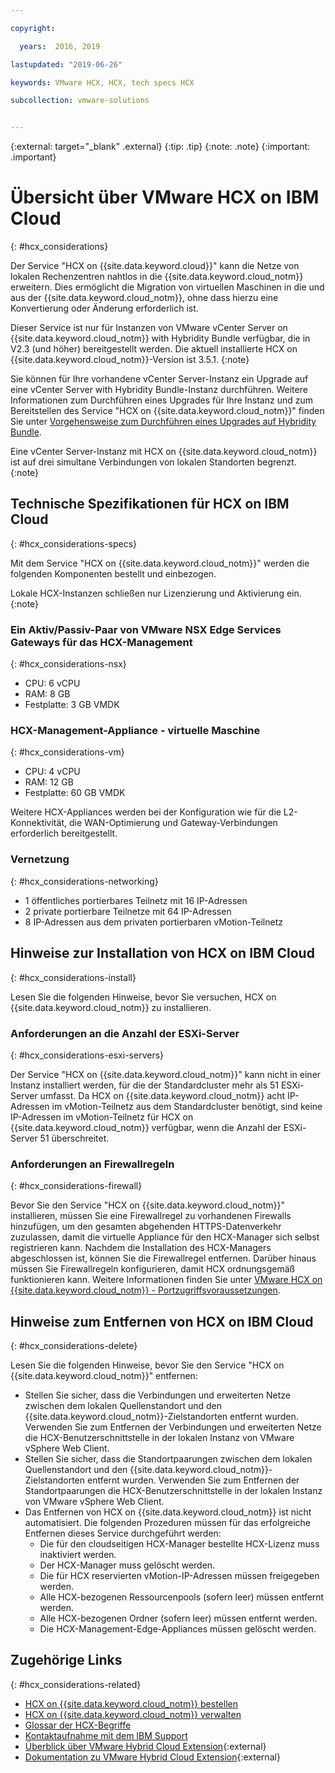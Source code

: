 ```yaml
---

copyright:

  years:  2016, 2019

lastupdated: "2019-06-26"

keywords: VMware HCX, HCX, tech specs HCX

subcollection: vmware-solutions


---
```


{:external: target="_blank" .external}
{:tip: .tip}
{:note: .note}
{:important: .important}

# Übersicht über VMware HCX on IBM Cloud
{: #hcx_considerations}

Der Service "HCX on {{site.data.keyword.cloud}}" kann die Netze von lokalen Rechenzentren nahtlos in die {{site.data.keyword.cloud_notm}} erweitern. Dies ermöglicht die Migration von virtuellen Maschinen in die und aus der {{site.data.keyword.cloud_notm}}, ohne dass hierzu eine Konvertierung oder Änderung erforderlich ist.

Dieser Service ist nur für Instanzen von VMware vCenter Server on {{site.data.keyword.cloud_notm}} with Hybridity Bundle verfügbar, die in V2.3 (und höher) bereitgestellt werden. Die aktuell installierte HCX on {{site.data.keyword.cloud_notm}}-Version ist 3.5.1.
{:note}

Sie können für Ihre vorhandene vCenter Server-Instanz ein Upgrade auf eine vCenter Server with Hybridity Bundle-Instanz durchführen. Weitere Informationen zum Durchführen eines Upgrades für Ihre Instanz und zum Bereitstellen des Service "HCX on {{site.data.keyword.cloud_notm}}" finden Sie unter [Vorgehensweise zum Durchführen eines Upgrades auf Hybridity Bundle](/docs/services/vmwaresolutions/vcenter?topic=vmware-solutions-vc_upgrade-lic#vc_upgrade-lic-procedure-upgrade-to-hybridity).

Eine vCenter Server-Instanz mit HCX on {{site.data.keyword.cloud_notm}} ist auf drei simultane Verbindungen von lokalen Standorten begrenzt.
{:note}

## Technische Spezifikationen für HCX on IBM Cloud
{: #hcx_considerations-specs}

Mit dem Service "HCX on {{site.data.keyword.cloud_notm}}" werden die folgenden Komponenten bestellt und einbezogen.

Lokale HCX-Instanzen schließen nur Lizenzierung und Aktivierung ein.
{:note}

### Ein Aktiv/Passiv-Paar von VMware NSX Edge Services Gateways für das HCX-Management
{: #hcx_considerations-nsx}

* CPU: 6 vCPU
* RAM: 8 GB
* Festplatte: 3 GB VMDK

### HCX-Management-Appliance - virtuelle Maschine
{: #hcx_considerations-vm}

* CPU: 4 vCPU
* RAM: 12 GB
* Festplatte: 60 GB VMDK

Weitere HCX-Appliances werden bei der Konfiguration wie für die L2-Konnektivität, die WAN-Optimierung und Gateway-Verbindungen erforderlich bereitgestellt.

### Vernetzung
{: #hcx_considerations-networking}

* 1 öffentliches portierbares Teilnetz mit 16 IP-Adressen
* 2 private portierbare Teilnetze mit 64 IP-Adressen
* 8 IP-Adressen aus dem privaten portierbaren vMotion-Teilnetz

## Hinweise zur Installation von HCX on IBM Cloud
{: #hcx_considerations-install}

Lesen Sie die folgenden Hinweise, bevor Sie versuchen, HCX on {{site.data.keyword.cloud_notm}} zu installieren.

### Anforderungen an die Anzahl der ESXi-Server
{: #hcx_considerations-esxi-servers}

Der Service "HCX on {{site.data.keyword.cloud_notm}}" kann nicht in einer Instanz installiert werden, für die der Standardcluster mehr als 51 ESXi-Server umfasst. Da HCX on {{site.data.keyword.cloud_notm}} acht IP-Adressen im vMotion-Teilnetz aus dem Standardcluster benötigt, sind keine IP-Adressen im vMotion-Teilnetz für HCX on {{site.data.keyword.cloud_notm}} verfügbar, wenn die Anzahl der ESXi-Server 51 überschreitet.

### Anforderungen an Firewallregeln
{: #hcx_considerations-firewall}

Bevor Sie den Service "HCX on {{site.data.keyword.cloud_notm}}" installieren, müssen Sie eine Firewallregel zu vorhandenen Firewalls hinzufügen, um den gesamten abgehenden HTTPS-Datenverkehr zuzulassen, damit die virtuelle Appliance für den HCX-Manager sich selbst registrieren kann. Nachdem die Installation des HCX-Managers abgeschlossen ist, können Sie die Firewallregel entfernen. Darüber hinaus müssen Sie Firewallregeln konfigurieren, damit HCX ordnungsgemäß funktionieren kann. Weitere Informationen finden Sie unter [VMware HCX on {{site.data.keyword.cloud_notm}} - Portzugriffsvoraussetzungen](/docs/services/vmwaresolutions/services?topic=vmware-solutions-hcx-archi-port-req#hcx-archi-port-req).

## Hinweise zum Entfernen von HCX on IBM Cloud
{: #hcx_considerations-delete}

Lesen Sie die folgenden Hinweise, bevor Sie den Service "HCX on {{site.data.keyword.cloud_notm}}" entfernen:
* Stellen Sie sicher, dass die Verbindungen und erweiterten Netze zwischen dem lokalen Quellenstandort und den {{site.data.keyword.cloud_notm}}-Zielstandorten entfernt wurden. Verwenden Sie zum Entfernen der Verbindungen und erweiterten Netze die HCX-Benutzerschnittstelle in der lokalen Instanz von VMware vSphere Web Client.
* Stellen Sie sicher, dass die Standortpaarungen zwischen dem lokalen Quellenstandort und den {{site.data.keyword.cloud_notm}}-Zielstandorten entfernt wurden. Verwenden Sie zum Entfernen der Standortpaarungen die HCX-Benutzerschnittstelle in der lokalen Instanz von VMware vSphere Web Client.
* Das Entfernen von HCX on {{site.data.keyword.cloud_notm}} ist nicht automatisiert. Die folgenden Prozeduren müssen für das erfolgreiche Entfernen dieses Service durchgeführt werden:
   * Die für den cloudseitigen HCX-Manager bestellte HCX-Lizenz muss inaktiviert werden.
   * Der HCX-Manager muss gelöscht werden.
   * Die für HCX reservierten vMotion-IP-Adressen müssen freigegeben werden.
   * Alle HCX-bezogenen Ressourcenpools (sofern leer) müssen entfernt werden.
   * Alle HCX-bezogenen Ordner (sofern leer) müssen entfernt werden.
   * Die HCX-Management-Edge-Appliances müssen gelöscht werden.

## Zugehörige Links
{: #hcx_considerations-related}

* [HCX on {{site.data.keyword.cloud_notm}} bestellen](/docs/services/vmwaresolutions/services?topic=vmware-solutions-hcx_ordering)
* [HCX on {{site.data.keyword.cloud_notm}} verwalten](/docs/services/vmwaresolutions/services?topic=vmware-solutions-managinghcx)
* [Glossar der HCX-Begriffe](/docs/services/vmwaresolutions/services?topic=vmware-solutions-hcx_glossary)
* [Kontaktaufnahme mit dem IBM Support](/docs/services/vmwaresolutions/vmonic?topic=vmware-solutions-trbl_support)
* [Überblick über VMware Hybrid Cloud Extension](https://cloud.vmware.com/vmware-hcx){:external}
* [Dokumentation zu VMware Hybrid Cloud Extension](https://cloud.vmware.com/vmware-hcx/resources){:external}
